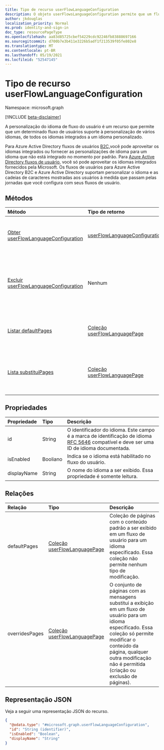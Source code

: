 ```yaml
---
title: Tipo de recurso userFlowLanguageConfiguration
description: O objeto userFlowsLanguageConfiguration permite que um fluxo de usuários suporte à personalização de vários idiomas.
author: jkdouglas
localization_priority: Normal
ms.prod: identity-and-sign-in
doc_type: resourcePageType
ms.openlocfilehash: aa83d85725cbef54229cdc92246fb83888697166
ms.sourcegitcommit: d700b7e3b411e3226b5adf1f213539f05fe802e8
ms.translationtype: MT
ms.contentlocale: pt-BR
ms.lasthandoff: 05/19/2021
ms.locfileid: "52547145"
---
```

# <a name="userflowlanguageconfiguration-resource-type"></a>Tipo de recurso userFlowLanguageConfiguration

Namespace: microsoft.graph

[!INCLUDE [beta-disclaimer](../../includes/beta-disclaimer.md)]

A personalização do idioma de fluxo do usuário é um recurso que permite que um determinado fluxo de usuários suporte à personalização de vários idiomas, de todos os idiomas integrados a um idioma personalizado.

Para Azure Active Directory fluxos de usuários [B2C,](/azure/active-directory-b2c/user-flow-language-customization#supported-languages)você pode aproveitar os idiomas integrados ou fornecer as personalizações de idioma para um idioma que não está integrado no momento por padrão. Para [Azure Active Directory fluxos de usuário](/azure/active-directory/external-identities/user-flow-customize-language), você só pode aproveitar os idiomas integrados fornecidos pela Microsoft. Os fluxos de usuários para Azure Active Directory B2C e Azure Active Directory suportam personalizar o idioma e as cadeias de caracteres mostradas aos usuários à medida que passam pelas jornadas que você configura com seus fluxos de usuário.

## <a name="methods"></a>Métodos

|Método|Tipo de retorno|Descrição|
|:---|:---|:---|
|[Obter userFlowLanguageConfiguration](../api/userflowlanguageconfiguration-get.md)|[userFlowLanguageConfiguration](../resources/userflowlanguageconfiguration.md)|Leia as propriedades e as relações de um [objeto userFlowLanguageConfiguration.](../resources/userflowlanguageconfiguration.md) Esses objetos representam um idioma disponível em um fluxo de usuários.|
|[Excluir userFlowLanguageConfiguration](../api/userflowlanguageconfiguration-delete.md)|Nenhum|Exclui um objeto [userFlowLanguageConfiguration](../resources/userflowlanguageconfiguration.md) personalizado. Esses objetos representam um idioma disponível em um fluxo de usuário e somente um idioma personalizado pode ser excluído de um fluxo de usuário do Azure AD B2C.|
|[Listar defaultPages](../api/userflowlanguageconfiguration-list-defaultpages.md)|[Coleção userFlowLanguagePage](../resources/userflowlanguagepage.md)|Obter os recursos userFlowLanguagePage da propriedade de navegação defaultPages. Representa a jornada padrão do usuário em um fluxo de usuários.|
|[Lista substituiPages](../api/userflowlanguageconfiguration-list-overridespages.md)|[Coleção userFlowLanguagePage](../resources/userflowlanguagepage.md)|Obter os recursos userFlowLanguagePage da propriedade de navegação overridesPages. Representa uma experiência personalizada para uma jornada do usuário em um fluxo de usuários.|

## <a name="properties"></a>Propriedades

|Propriedade|Tipo|Descrição|
|:---|:---|:---|
|id|String|O identificador do idioma. Este campo é a marca de identificação de idioma [RFC 5646](https://tools.ietf.org/html/rfc5646) compatível e deve ser uma ID de idioma documentada.|
|isEnabled|Booliano|Indica se o idioma está habilitado no fluxo do usuário.|
|displayName|String|O nome do idioma a ser exibido. Essa propriedade é somente leitura.|

## <a name="relationships"></a>Relações

|Relação|Tipo|Descrição|
|:---|:---|:---|
|defaultPages|[Coleção userFlowLanguagePage](../resources/userflowlanguagepage.md)|Coleção de páginas com o conteúdo padrão a ser exibido em um fluxo de usuário para um idioma especificado. Essa coleção não permite nenhum tipo de modificação.|
|overridesPages|[Coleção userFlowLanguagePage](../resources/userflowlanguagepage.md)|O conjunto de páginas com as mensagens substitui a exibição em um fluxo de usuário para um idioma especificado. Essa coleção só permite modificar o conteúdo da página, qualquer outra modificação não é permitida (criação ou exclusão de páginas).|

## <a name="json-representation"></a>Representação JSON

Veja a seguir uma representação JSON do recurso.
<!-- {
  "blockType": "resource",
  "keyProperty": "id",
  "@odata.type": "microsoft.graph.userFlowLanguageConfiguration",
  "openType": false
}
-->

``` json
{
  "@odata.type": "#microsoft.graph.userFlowLanguageConfiguration",
  "id": "String (identifier)",
  "isEnabled": "Boolean",
  "displayName": "String"
}
```
